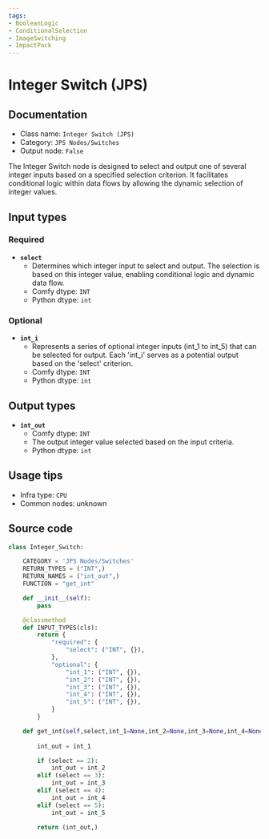 ```yaml
---
tags:
- BooleanLogic
- ConditionalSelection
- ImageSwitching
- ImpactPack
---
```


# Integer Switch (JPS)
## Documentation
- Class name: `Integer Switch (JPS)`
- Category: `JPS Nodes/Switches`
- Output node: `False`

The Integer Switch node is designed to select and output one of several integer inputs based on a specified selection criterion. It facilitates conditional logic within data flows by allowing the dynamic selection of integer values.
## Input types
### Required
- **`select`**
    - Determines which integer input to select and output. The selection is based on this integer value, enabling conditional logic and dynamic data flow.
    - Comfy dtype: `INT`
    - Python dtype: `int`
### Optional
- **`int_i`**
    - Represents a series of optional integer inputs (int_1 to int_5) that can be selected for output. Each 'int_i' serves as a potential output based on the 'select' criterion.
    - Comfy dtype: `INT`
    - Python dtype: `int`
## Output types
- **`int_out`**
    - Comfy dtype: `INT`
    - The output integer value selected based on the input criteria.
    - Python dtype: `int`
## Usage tips
- Infra type: `CPU`
- Common nodes: unknown


## Source code
```python
class Integer_Switch:

    CATEGORY = 'JPS Nodes/Switches'
    RETURN_TYPES = ("INT",)
    RETURN_NAMES = ("int_out",)
    FUNCTION = "get_int"

    def __init__(self):
        pass

    @classmethod
    def INPUT_TYPES(cls):
        return {
            "required": {
                "select": ("INT", {}),
            },
            "optional": {
                "int_1": ("INT", {}),
                "int_2": ("INT", {}),
                "int_3": ("INT", {}),
                "int_4": ("INT", {}),
                "int_5": ("INT", {}),
            }
        }

    def get_int(self,select,int_1=None,int_2=None,int_3=None,int_4=None,int_5=None,):
        
        int_out = int_1

        if (select == 2):
            int_out = int_2
        elif (select == 3):
            int_out = int_3
        elif (select == 4):
            int_out = int_4
        elif (select == 5):
            int_out = int_5

        return (int_out,)

```
